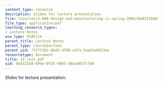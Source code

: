 ```yaml
---
content_type: resource
description: Slides for lecture presentation.
file: /courses/2-008-design-and-manufacturing-ii-spring-2004/8e8321b8696e0f359803485ad037c7e0_14_cost.pdf
file_type: application/pdf
learning_resource_types:
- Lecture Notes
ocw_type: OCWFile
parent_title: Lecture Notes
parent_type: CourseSection
parent_uid: 737ff3b1-dbdd-d788-a37a-5aa61e6653ee
resourcetype: Document
title: 14_cost.pdf
uid: 8e8321b8-696e-0f35-9803-485ad037c7e0
---
```

Slides for lecture presentation.

